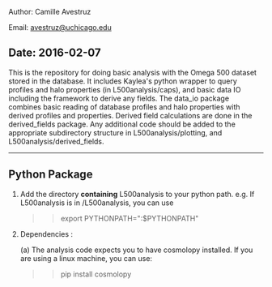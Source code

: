 Author: Camille Avestruz

Email: avestruz@uchicago.edu

Date: 2016-02-07
--------------

This is the repository for doing basic analysis with the Omega 500
dataset stored in the database.  It includes Kaylea's python wrapper
to query profiles and halo properties (in L500analysis/caps), and
basic data IO including the framework to derive any fields.  The
data_io package combines basic reading of database profiles and halo
properties with derived profiles and properties.  Derived field
calculations are done in the derived_fields package.  Any additional
code should be added to the appropriate subdirectory structure in
L500analysis/plotting, and L500analysis/derived_fields.

--------------
Python Package
--------------

1. Add the directory **containing** L500analysis to your python path.
   e.g. If L500analysis is in <path2L500>/L500analysis, you can use
   
   >>export PYTHONPATH="<path2L500>:$PYTHONPATH"

2. Dependencies : 

   (a) The analysis code expects you to have cosmolopy installed.  If
   you are using a linux machine, you can use:

   >> pip install cosmolopy
